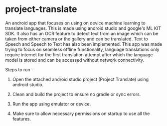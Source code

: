 # project-translate
An android app that focuses on using on device machine learning to translate languages.
This is made using android studio and google's ML KIT SDK.
It also has an OCR feature to detect text from an image which can be taken from either camera or the gallery and can be translated.
Text to Speech and Speech to Text has also been implemented.
This app was made trying to focus on seamless offline functionality, language translations only require internet for the first
translation attempt after which the language model is stored and can be accessed without network connectivity.

Steps to run -

1. Open the attached android studio project (Project Translate) using android studio.

2. Clean and build the project to ensure no gradle or sync errors.

3. Run the app using emulator or device.

4. Make sure to allow necessary permissions on startup to use all the features.


